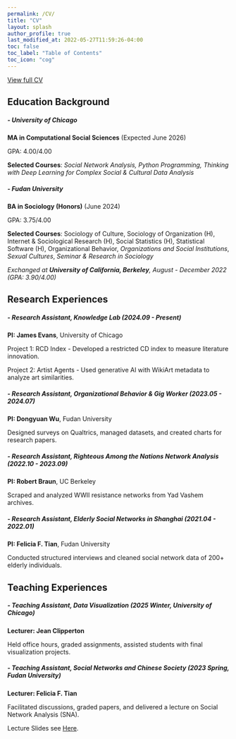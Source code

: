 ```yaml
---
permalink: /CV/
title: "CV"
layout: splash
author_profile: true
last_modified_at: 2022-05-27T11:59:26-04:00
toc: false
toc_label: "Table of Contents"
toc_icon: "cog"
---
```


<div class="cv-content" markdown="1">

[View full CV](http://yangyuwang.netlify.app/assets/CV_Yangyu.pdf)

## Education Background

##### - University of Chicago
**MA in Computational Social Sciences** (Expected June 2026)  

GPA: 4.00/4.00  

**Selected Courses**: *Social Network Analysis, Python Programming, Thinking with Deep Learning for Complex Social & Cultural Data Analysis*

##### - Fudan University
**BA in Sociology (Honors)** (June 2024)

GPA: 3.75/4.00  

**Selected Courses**: Sociology of Culture, Sociology of Organization (H), Internet & Sociological Research (H), Social Statistics (H), Statistical Software (H), Organizational Behavior, *Organizations and Social Institutions*, *Sexual Cultures*, *Seminar & Research in Sociology*

*Exchanged at **University of California, Berkeley**, August - December 2022 (GPA: 3.90/4.00)*  

## Research Experiences

##### - Research Assistant, Knowledge Lab (2024.09 - Present)  
**PI: James Evans**, University of Chicago  

Project 1: RCD Index - Developed a restricted CD index to measure literature innovation.  

Project 2: Artist Agents - Used generative AI with WikiArt metadata to analyze art similarities.  

##### - Research Assistant, Organizational Behavior & Gig Worker (2023.05 - 2024.07)  
**PI: Dongyuan Wu**, Fudan University  

Designed surveys on Qualtrics, managed datasets, and created charts for research papers.  

##### - Research Assistant, Righteous Among the Nations Network Analysis (2022.10 - 2023.09)  
**PI: Robert Braun**, UC Berkeley  

Scraped and analyzed WWII resistance networks from Yad Vashem archives.  

##### - Research Assistant, Elderly Social Networks in Shanghai (2021.04 - 2022.01)  
**PI: Felicia F. Tian**, Fudan University  

Conducted structured interviews and cleaned social network data of 200+ elderly individuals.  

## Teaching Experiences

##### - Teaching Assistant, Data Visualization (2025 Winter, University of Chicago)  
**Lecturer: Jean Clipperton**  

Held office hours, graded assignments, assisted students with final visualization projects.  

##### - Teaching Assistant, Social Networks and Chinese Society (2023 Spring, Fudan University)  
**Lecturer: Felicia F. Tian**  

Facilitated discussions, graded papers, and delivered a lecture on Social Network Analysis (SNA).  

Lecture Slides see [Here](https://drive.google.com/file/d/1RSJoDdz0UYaf3IG277U7pF_Izf9kyFZK/view).

</div>